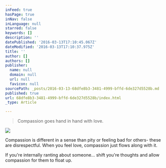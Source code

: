 ```yaml
---
inFeed: true
hasPage: true
inNav: false
inLanguage: null
starred: false
keywords: []
description: ''
datePublished: '2016-03-13T17:10:45.067Z'
dateModified: '2016-03-13T17:10:37.975Z'
title: ''
author: []
authors: []
publisher:
  name: null
  domain: null
  url: null
  favicon: null
sourcePath: _posts/2016-03-13-68dfe8b3-3481-4999-bffd-6de327d5528b.md
published: true
url: 68dfe8b3-3481-4999-bffd-6de327d5528b/index.html
_type: Article

---
```

> Compassion goes hand in hand with love.

![](https://the-grid-user-content.s3-us-west-2.amazonaws.com/4ba9d825-3947-4051-93f4-b28116b6d6cb.jpg)

Compassion is different in a sense than pity or feeling bad for others- these are disrespectful. When you feel love, compassion just flows along with it. 

If you're internally ranting about someone... shift you're thoughts and allow compassion for them to float up.